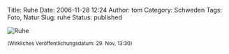 Title: Ruhe
Date: 2006-11-28 12:24
Author: tom
Category: Schweden
Tags: Foto, Natur
Slug: ruhe
Status: published

![Ruhe](http://www.fiket.de/pic/ruhe.jpg "Ruhe")

<small>(Wirkliches Veröffentlichungsdatum: 29. Nov, 13:30)</small>


